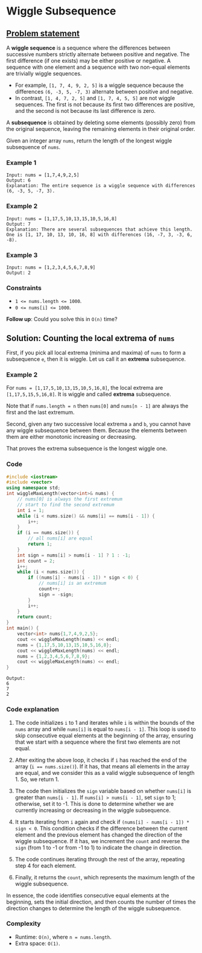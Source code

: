 # Wiggle Subsequence

## [Problem statement](https://leetcode.com/problems/wiggle-subsequence/)
A **wiggle sequence** is a sequence where the differences between successive numbers strictly alternate between positive and negative. The first difference (if one exists) may be either positive or negative. A sequence with one element and a sequence with two non-equal elements are trivially wiggle sequences.

* For example, `[1, 7, 4, 9, 2, 5]` is a wiggle sequence because the differences `(6, -3, 5, -7, 3)` alternate between positive and negative.
* In contrast, `[1, 4, 7, 2, 5]` and `[1, 7, 4, 5, 5]` are not wiggle sequences. The first is not because its first two differences are positive, and the second is not because its last difference is zero.

A **subsequence** is obtained by deleting some elements (possibly zero) from the original sequence, leaving the remaining elements in their original order.

Given an integer array `nums`, return the length of the longest wiggle subsequence of `nums`.

 

### Example 1
```text
Input: nums = [1,7,4,9,2,5]
Output: 6
Explanation: The entire sequence is a wiggle sequence with differences (6, -3, 5, -7, 3).
```

### Example 2
```text
Input: nums = [1,17,5,10,13,15,10,5,16,8]
Output: 7
Explanation: There are several subsequences that achieve this length.
One is [1, 17, 10, 13, 10, 16, 8] with differences (16, -7, 3, -3, 6, -8).
```

### Example 3
```text
Input: nums = [1,2,3,4,5,6,7,8,9]
Output: 2
``` 

### Constraints

* `1 <= nums.length <= 1000`.
* `0 <= nums[i] <= 1000`.
 

**Follow up**: Could you solve this in `O(n)` time?

## Solution: Counting the local extrema of `nums`

First, if you pick all local extrema (minima and maxima) of `nums` to form a subsequence `e`, then it is wiggle. Let us call it an **extrema** subsequence.

### Example 2
For `nums = [1,17,5,10,13,15,10,5,16,8]`, the local extrema are `[1,17,5,15,5,16,8]`. It is wiggle and called **extrema** subsequence.

Note that if `nums.length = n` then `nums[0]` and `nums[n - 1]` are always the first and the last extremum.

Second, given any two successive local extrema `a` and `b`, you cannot have any wiggle subsequence between them. Because the elements between them are either monotonic increasing or decreasing. 

That proves the extrema subsequence is the longest wiggle one.

### Code
```cpp
#include <iostream>
#include <vector>
using namespace std;
int wiggleMaxLength(vector<int>& nums) {
    // nums[0] is always the first extremum
    // start to find the second extremum
    int i = 1;
    while (i < nums.size() && nums[i] == nums[i - 1]) {
        i++;
    }
    if (i == nums.size()) {
        // all nums[i] are equal
        return 1;
    }
    int sign = nums[i] > nums[i - 1] ? 1 : -1;
    int count = 2;
    i++;
    while (i < nums.size()) {
        if ((nums[i] - nums[i - 1]) * sign < 0) {
            // nums[i] is an extremum
            count++;
            sign = -sign;
        }
        i++;
    }
    return count;
}
int main() {
    vector<int> nums{1,7,4,9,2,5};
    cout << wiggleMaxLength(nums) << endl;
    nums = {1,17,5,10,13,15,10,5,16,8};
    cout << wiggleMaxLength(nums) << endl;
    nums = {1,2,3,4,5,6,7,8,9};
    cout << wiggleMaxLength(nums) << endl;
}
```
```text
Output:
6
7
2
```

### Code explanation

1. The code initializes `i` to 1 and iterates while `i` is within the bounds of the `nums` array and while `nums[i]` is equal to `nums[i - 1]`. This loop is used to skip consecutive equal elements at the beginning of the array, ensuring that we start with a sequence where the first two elements are not equal.

2. After exiting the above loop, it checks if `i` has reached the end of the array (`i == nums.size()`). If it has, that means all elements in the array are equal, and we consider this as a valid wiggle subsequence of length 1. So, we return 1.

3. The code then initializes the `sign` variable based on whether `nums[i]` is greater than `nums[i - 1]`. If `nums[i] > nums[i - 1]`, set `sign` to 1; otherwise, set it to -1. This is done to determine whether we are currently increasing or decreasing in the wiggle subsequence.

4. It starts iterating from `i` again and check if `(nums[i] - nums[i - 1]) * sign < 0`. This condition checks if the difference between the current element and the previous element has changed the direction of the wiggle subsequence. If it has, we increment the `count` and reverse the `sign` (from 1 to -1 or from -1 to 1) to indicate the change in direction.

5. The code continues iterating through the rest of the array, repeating step 4 for each element.

6. Finally, it returns the `count`, which represents the maximum length of the wiggle subsequence.

In essence, the code identifies consecutive equal elements at the beginning, sets the initial direction, and then counts the number of times the direction changes to determine the length of the wiggle subsequence.

### Complexity
* Runtime: `O(n)`, where `n = nums.length`.
* Extra space: `O(1)`.



